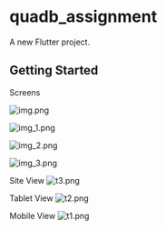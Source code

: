 # quadb_assignment

A new Flutter project.

## Getting Started

Screens

![img.png](img.png)

![img_1.png](img_1.png)

![img_2.png](img_2.png)

![img_3.png](img_3.png)

Site View
![t3.png](t3.png)

Tablet View
![t2.png](t2.png)

Mobile View
![t1.png](t1.png)

